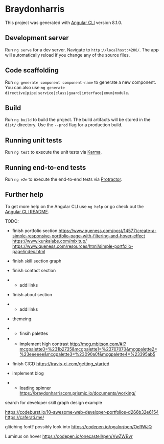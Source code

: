 # Braydonharris

This project was generated with [Angular CLI](https://github.com/angular/angular-cli) version 8.1.0.

## Development server

Run `ng serve` for a dev server. Navigate to `http://localhost:4200/`. The app will automatically reload if you change any of the source files.

## Code scaffolding

Run `ng generate component component-name` to generate a new component. You can also use `ng generate directive|pipe|service|class|guard|interface|enum|module`.

## Build

Run `ng build` to build the project. The build artifacts will be stored in the `dist/` directory. Use the `--prod` flag for a production build.

## Running unit tests

Run `ng test` to execute the unit tests via [Karma](https://karma-runner.github.io).

## Running end-to-end tests

Run `ng e2e` to execute the end-to-end tests via [Protractor](http://www.protractortest.org/).

## Further help

To get more help on the Angular CLI use `ng help` or go check out the [Angular CLI README](https://github.com/angular/angular-cli/blob/master/README.md).


TODO: 
- finish portfolio section
https://www.queness.com/post/14577/create-a-simple-responsive-portfolio-page-with-filtering-and-hover-effect
https://www.kunkalabs.com/mixitup/
https://www.queness.com/resources/html/simple-portfolio-page/index.html
- finish skill section graph
- finish contact section 
- - add links
- finish about section
- - add links

- themeing
- - finsih palettes
- - implement high contrast
http://mcg.mbitson.com/#!?mcgpalette0=%231b2735&mcgpalette1=%23707070&mcgpalette2=%23eeeeee&mcgpalette3=%23090a0f&mcgpalette4=%23395ab5

- finish CICD
https://travis-ci.com/getting_started

- implement blog
- - loading spinner
https://braydonharriscom.prismic.io/documents/working/


search for developer skill graph design example

https://codeburst.io/10-awesome-web-developer-portfolios-d266b32e6154
https://caferati.me/


glitching font? possibly look into
https://codepen.io/pgalor/pen/OeRWJQ

Luminus on hover
https://codepen.io/onecastell/pen/VwZWBvr
